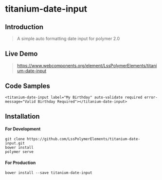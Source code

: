 # titanium-date-input

## Introduction

> A simple auto formatting date input for polymer 2.0

## Live Demo

> https://www.webcomponents.org/element/LssPolymerElements/titanium-date-input

## Code Samples

> 
```
<titanium-date-input label="My Birthday" auto-validate required error-message="Valid Birthday Required"></titanium-date-input>
```

## Installation

> 
#### For Development
```
git clone https://github.com/LssPolymerElements/titanium-date-input.git
bower install
polymer serve
```

#### For Production
```
bower install --save titanium-date-input
```